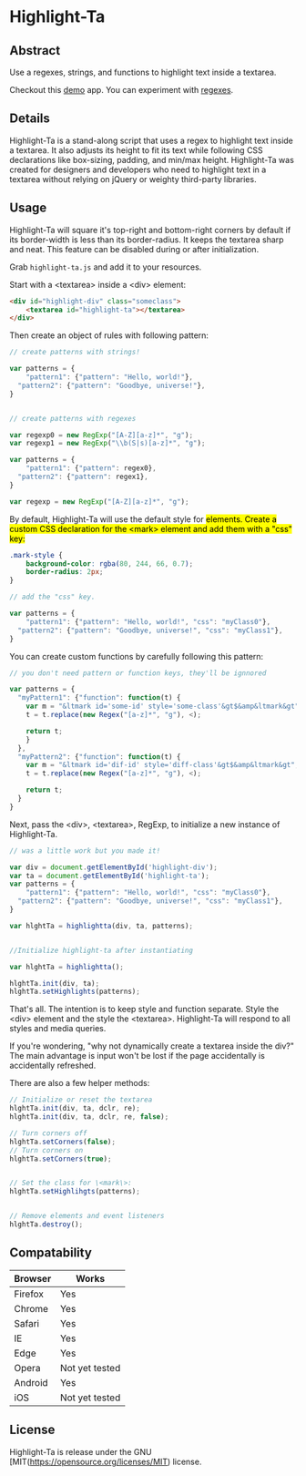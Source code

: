 # Highlight-Ta #

## Abstract ##

Use a regexes, strings, and functions to highlight text inside a textarea.

Checkout this [demo](https://taylor-vann.github.io/highlight-ta/) app. You can experiment with [regexes](https://taylor-vann.github.io/highlight-ta/regex-test).

## Details ##

Highlight-Ta is a stand-along script that uses a regex to highlight text inside a textarea. It also adjusts its height to fit its text while following CSS declarations like box-sizing, padding, and min/max height. Highlight-Ta was created for designers and developers who need to highlight text in a textarea without relying on jQuery or weighty third-party libraries.

## Usage ##

Highlight-Ta will square it's top-right and bottom-right corners by default if its border-width is less than its border-radius. It keeps the textarea sharp and neat. This feature can be disabled during or after initialization.

Grab `highlight-ta.js` and add it to your resources.

Start with a \<textarea\> inside a \<div\> element:

```HTML
<div id="highlight-div" class="someclass">
	<textarea id="highlight-ta"></textarea>
</div>
```

Then create an object of rules with following pattern:

```Javascript
// create patterns with strings!

var patterns = {
	"pattern1": {"pattern": "Hello, world!"},
  "pattern2": {"pattern": "Goodbye, universe!"},
}


// create patterns with regexes

var regexp0 = new RegExp("[A-Z][a-z]*", "g");
var regexp1 = new RegExp("\\b(S|s)[a-z]*", "g");

var patterns = {
	"pattern1": {"pattern": regex0},
  "pattern2": {"pattern": regex1},
}

var regexp = new RegExp("[A-Z][a-z]*", "g");
```


By default, Highlight-Ta will use the default style for <mark> elements. Create a custom CSS declaration for the \<mark\> element and add them with a "css" key:

```CSS
.mark-style {
	background-color: rgba(80, 244, 66, 0.7);
	border-radius: 2px;
}
```

```JavaScript
// add the "css" key.

var patterns = {
	"pattern1": {"pattern": "Hello, world!", "css": "myClass0"},
  "pattern2": {"pattern": "Goodbye, universe!", "css": "myClass1"},
}
```

You can create custom functions by carefully following this pattern:

```JavaScript
// you don't need pattern or function keys, they'll be ignnored

var patterns = {
  "myPattern1": {"function": function(t) {
    var m = "&ltmark id='some-id' style='some-class'&gt$&amp&ltmark&gt";
    t = t.replace(new Regex("[a-z]*", "g"), <);

    return t;
    }
  },
  "myPattern2": {"function": function(t) {
    var m = "&ltmark id='dif-id' style='diff-class'&gt$&amp&ltmark&gt";
    t = t.replace(new Regex("[a-z]*", "g"), <);

    return t;
  }
}
```


Next, pass the \<div\>, \<textarea\>, RegExp, to initialize a new instance of Highlight-Ta.

```Javascript
// was a little work but you made it!

var div = document.getElementById('highlight-div');
var ta = document.getElementById('highlight-ta');
var patterns = {
	"pattern1": {"pattern": "Hello, world!", "css": "myClass0"},
  "pattern2": {"pattern": "Goodbye, universe!", "css": "myClass1"},
}

var hlghtTa = highlightta(div, ta, patterns);


//Initialize highlight-ta after instantiating

var hlghtTa = highlightta();

hlghtTa.init(div, ta);
hlghtTa.setHighlights(patterns);


```

That's all. The intention is to keep style and function separate. Style the \<div\> element and the style the \<textarea\>. Highlight-Ta will respond to all styles and media queries.

If you're wondering, "why not dynamically create a textarea inside the div?" The main advantage is input won't be lost if the page accidentally is accidentally refreshed.

There are also a few helper methods:

```Javascript
// Initialize or reset the textarea
hlghtTa.init(div, ta, dclr, re);
hlghtTa.init(div, ta, dclr, re, false);

// Turn corners off
hlghtTa.setCorners(false);
// Turn corners on
hlghtTa.setCorners(true);


// Set the class for \<mark\>:
hlghtTa.setHighlihgts(patterns);


// Remove elements and event listeners
hlghtTa.destroy();
```

## Compatability ##

Browser | Works
---|---
Firefox | Yes
Chrome | Yes
Safari | Yes
IE | Yes
Edge | Yes
Opera | Not yet tested
Android | Yes
iOS | Not yet tested

## License ##

Highlight-Ta is release under the GNU [MIT(https://opensource.org/licenses/MIT) license.
